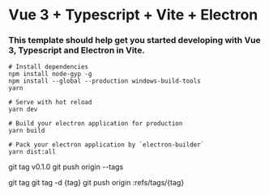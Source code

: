 # Vue 3 + Typescript + Vite + Electron 
### This template should help get you started developing with Vue 3, Typescript and Electron in Vite.

```
# Install dependencies
npm install node-gyp -g
npm install --global --production windows-build-tools
yarn

# Serve with hot reload
yarn dev

# Build your electron application for production
yarn build

# Pack your electron application by `electron-builder`
yarn dist:all
```

git tag v0.1.0
git push origin --tags

git tag
git tag -d {tag}
git push origin :refs/tags/{tag}